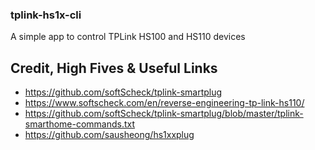 ### tplink-hs1x-cli

A simple app to control TPLink HS100 and HS110 devices

## Credit, High Fives & Useful Links
- https://github.com/softScheck/tplink-smartplug
- https://www.softscheck.com/en/reverse-engineering-tp-link-hs110/
- https://github.com/softScheck/tplink-smartplug/blob/master/tplink-smarthome-commands.txt
- https://github.com/sausheong/hs1xxplug

